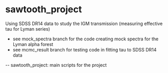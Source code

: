 # sawtooth_project

Using SDSS DR14 data to study the IGM transmission (measuring effective tau for Lyman series)
- see mock_spectra branch for the code creating mock spectra for the Lyman alpha forest
- see mcmc_result branch for testing code in fitting tau to SDSS DR14 data

-- sawtooth_project: main scripts for the project

